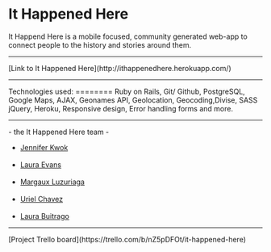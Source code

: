 
It Happened Here
========
It Happend Here is a mobile focused, community generated web-app to connect people to the history and stories around them.
<hr>
[Link to It Happened Here](http://ithappenedhere.herokuapp.com/)
<hr>
Technologies used: 
========
Ruby on Rails, Git/ Github, PostgreSQL, Google Maps, AJAX, Geonames API, Geolocation, Geocoding,Divise, SASS
jQuery, Heroku, Responsive design, Error handling forms and more.
<hr>
- the It Happened Here team -

<ul>
	<li><a href="https://github.com/jenniferkwok" target="_blank">Jennifer Kwok</a></li><br>
	<li><a href="https://github.com/lauraevans99" target="_blank">Laura Evans</a></li><br>
	<li><a href="https://github.com/margauxwithanx" target="_blank">Margaux Luzuriaga</a></li><br>
	<li><a href="https://github.com/TannedAlbino" target="_blank">Uriel Chavez</a></li><br>
	<li><a href="https://github.com/laulaucia" target="_blank">Laura Buitrago</a></li>
</ul>
<hr>
[Project Trello board](https://trello.com/b/nZ5pDFOt/it-happened-here)


